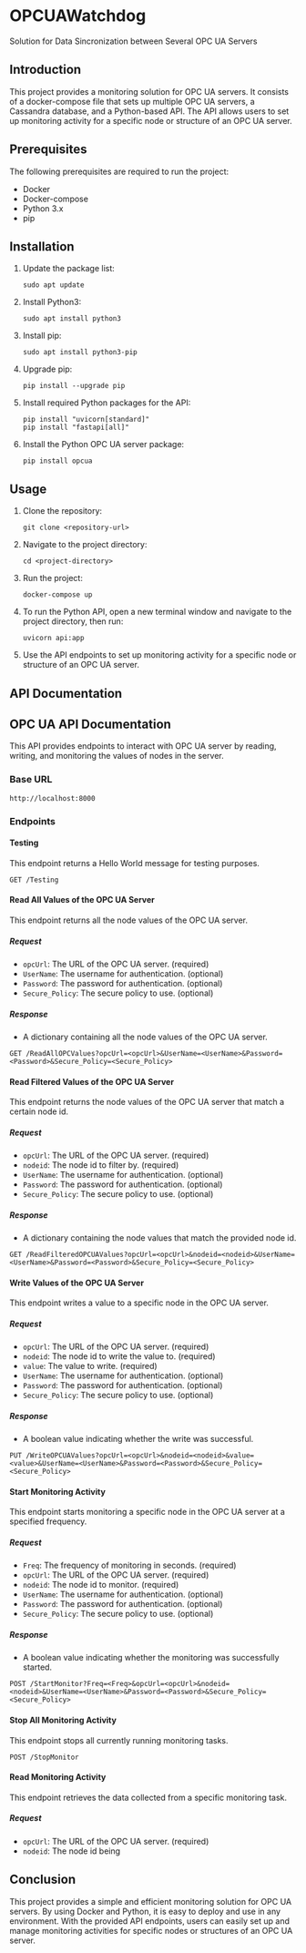 # OPCUAWatchdog
Solution for Data Sincronization between Several OPC UA Servers
## Introduction
This project provides a monitoring solution for OPC UA servers. It consists of a docker-compose file that sets up multiple OPC UA servers, a Cassandra database, and a Python-based API. The API allows users to set up monitoring activity for a specific node or structure of an OPC UA server.

## Prerequisites
The following prerequisites are required to run the project:
- Docker
- Docker-compose
- Python 3.x
- pip

## Installation
1. Update the package list: 
   ```
   sudo apt update
   ```
2. Install Python3:
   ```
   sudo apt install python3
   ```
3. Install pip:
   ```
   sudo apt install python3-pip
   ```
4. Upgrade pip:
   ```
   pip install --upgrade pip
   ```
5. Install required Python packages for the API:
   ```
   pip install "uvicorn[standard]"
   pip install "fastapi[all]"
   ```
6. Install the Python OPC UA server package:
   ```
   pip install opcua
   ```

## Usage
1. Clone the repository:
   ```
   git clone <repository-url>
   ```
2. Navigate to the project directory:
   ```
   cd <project-directory>
   ```
3. Run the project:
   ```
   docker-compose up
   ```
4. To run the Python API, open a new terminal window and navigate to the project directory, then run:
   ```
   uvicorn api:app
   ```
5. Use the API endpoints to set up monitoring activity for a specific node or structure of an OPC UA server.

## API Documentation
## OPC UA API Documentation

This API provides endpoints to interact with OPC UA server by reading, writing, and monitoring the values of nodes in the server. 

### Base URL
```
http://localhost:8000
```

### Endpoints

#### Testing
This endpoint returns a Hello World message for testing purposes.

```
GET /Testing
```

#### Read All Values of the OPC UA Server
This endpoint returns all the node values of the OPC UA server.
##### Request
- `opcUrl`: The URL of the OPC UA server. (required)
- `UserName`: The username for authentication. (optional)
- `Password`: The password for authentication. (optional)
- `Secure_Policy`: The secure policy to use. (optional)
##### Response
- A dictionary containing all the node values of the OPC UA server.

```
GET /ReadAllOPCValues?opcUrl=<opcUrl>&UserName=<UserName>&Password=<Password>&Secure_Policy=<Secure_Policy>
```

#### Read Filtered Values of the OPC UA Server
This endpoint returns the node values of the OPC UA server that match a certain node id.
##### Request
- `opcUrl`: The URL of the OPC UA server. (required)
- `nodeid`: The node id to filter by. (required)
- `UserName`: The username for authentication. (optional)
- `Password`: The password for authentication. (optional)
- `Secure_Policy`: The secure policy to use. (optional)
##### Response
- A dictionary containing the node values that match the provided node id.

```
GET /ReadFilteredOPCUAValues?opcUrl=<opcUrl>&nodeid=<nodeid>&UserName=<UserName>&Password=<Password>&Secure_Policy=<Secure_Policy>
```

#### Write Values of the OPC UA Server
This endpoint writes a value to a specific node in the OPC UA server.
##### Request
- `opcUrl`: The URL of the OPC UA server. (required)
- `nodeid`: The node id to write the value to. (required)
- `value`: The value to write. (required)
- `UserName`: The username for authentication. (optional)
- `Password`: The password for authentication. (optional)
- `Secure_Policy`: The secure policy to use. (optional)
##### Response
- A boolean value indicating whether the write was successful.

```
PUT /WriteOPCUAValues?opcUrl=<opcUrl>&nodeid=<nodeid>&value=<value>&UserName=<UserName>&Password=<Password>&Secure_Policy=<Secure_Policy>
```

#### Start Monitoring Activity
This endpoint starts monitoring a specific node in the OPC UA server at a specified frequency.
##### Request
- `Freq`: The frequency of monitoring in seconds. (required)
- `opcUrl`: The URL of the OPC UA server. (required)
- `nodeid`: The node id to monitor. (required)
- `UserName`: The username for authentication. (optional)
- `Password`: The password for authentication. (optional)
- `Secure_Policy`: The secure policy to use. (optional)
##### Response
- A boolean value indicating whether the monitoring was successfully started.

```
POST /StartMonitor?Freq=<Freq>&opcUrl=<opcUrl>&nodeid=<nodeid>&UserName=<UserName>&Password=<Password>&Secure_Policy=<Secure_Policy>
```

#### Stop All Monitoring Activity
This endpoint stops all currently running monitoring tasks.
```
POST /StopMonitor
```

#### Read Monitoring Activity
This endpoint retrieves the data collected from a specific monitoring task.
##### Request
- `opcUrl`: The URL of the OPC UA server. (required)
- `nodeid`: The node id being
## Conclusion
This project provides a simple and efficient monitoring solution for OPC UA servers. By using Docker and Python, it is easy to deploy and use in any environment. With the provided API endpoints, users can easily set up and manage monitoring activities for specific nodes or structures of an OPC UA server.